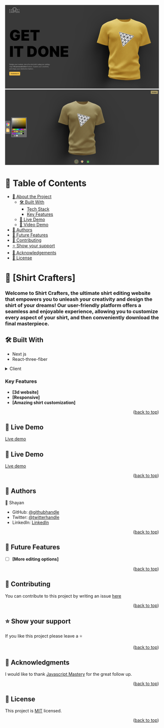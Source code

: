 <img src="./ss1.png" />
<img src="./ss2.png" />

<a name="readme-top"></a>

<!-- TABLE OF CONTENTS -->

# 📗 Table of Contents

- [📖 About the Project](#about-project)
  - [🛠 Built With](#built-with)
    - [Tech Stack](#tech-stack)
    - [Key Features](#key-features)
  - [🚀 Live Demo](#live-demo)
  - [🚀 Video Demo](#video-demo)
- [👥 Authors](#authors)
- [🔭 Future Features](#future-features)
- [🤝 Contributing](#contributing)
- [⭐️ Show your support](#support)
- [🙏 Acknowledgements](#acknowledgements)
- [📝 License](#license)

<!-- PROJECT DESCRIPTION -->

# 📖 [Shirt Crafters] <a name="about-project"></a>

### Welcome to Shirt Crafters, the ultimate shirt editing website that empowers you to unleash your creativity and design the shirt of your dreams! Our user-friendly platform offers a seamless and enjoyable experience, allowing you to customize every aspect of your shirt, and then conveniently download the final masterpiece.

## 🛠 Built With <a name="built-with"></a>

- Next js
- React-three-fiber


<details>
<summary>Client</summary>
  <ul>
    <li><a href="https://nextjs.org/">Next JS</a></li>
    <li><a href="#">react-three-fiber</a></li>
    <li><a href="#">framer-motion</a></li>
    <li><a href="#">maath</a></li>
    <li><a href="#">react-color</a></li>
  </ul>
</details>

<!-- Features -->

### Key Features <a name="key-features"></a>

- **[3d website]**
- **[Responsive]**
- **[Amazing shirt customization]**

<p align="right">(<a href="#readme-top">back to top</a>)</p>

<!-- LIVE DEMO -->

## 🚀 Live Demo <a name="live-demo"></a>

<a href="https://3d-project-qrui.vercel.app/">Live demo</a>

## 🚀 Live Demo <a name="video-demo"></a>

<a href="https://drive.google.com/file/d/1tKjKqU8tPOpKfcA4chwxM_ZGJFcYVQXu/view?usp=sharing">Live demo</a>

<p align="right">(<a href="#readme-top">back to top</a>)</p>

<!-- AUTHORS -->

## 👥 Authors <a name="authors"></a>

👤 Shayan

- GitHub: [@githubhandle](https://github.com/shayan1234554321)
- Twitter: [@twitterhandle](https://twitter.com/shayan123455432)
- LinkedIn: [LinkedIn](https://www.linkedin.com/in/shayan-khan20/)

<p align="right">(<a href="#readme-top">back to top</a>)</p>

<!-- FUTURE FEATURES -->

## 🔭 Future Features <a name="future-features"></a>

- [ ] **[More editing options]**

<p align="right">(<a href="#readme-top">back to top</a>)</p>

<!-- CONTRIBUTING -->

## 🤝 Contributing <a name="contributing"></a>

You can contribute to this project by writing an issue <a href="https://github.com/shayan1234554321/3d-project/issues" >here</a>

<p align="right">(<a href="#readme-top">back to top</a>)</p>

<!-- SUPPORT -->

## ⭐️ Show your support <a name="support"></a>

If you like this project please leave a ⭐️

<p align="right">(<a href="#readme-top">back to top</a>)</p>

<!-- ACKNOWLEDGEMENTS -->

## 🙏 Acknowledgments <a name="acknowledgements"></a>

I would like to thank <a href="https://www.youtube.com/@javascriptmastery" >Javascript Mastery</a> for the great follow up.

<p align="right">(<a href="#readme-top">back to top</a>)</p>

<!-- LICENSE -->

## 📝 License <a name="license"></a>

This project is [MIT](./LICENSE) licensed.

<p align="right">(<a href="#readme-top">back to top</a>)</p>
